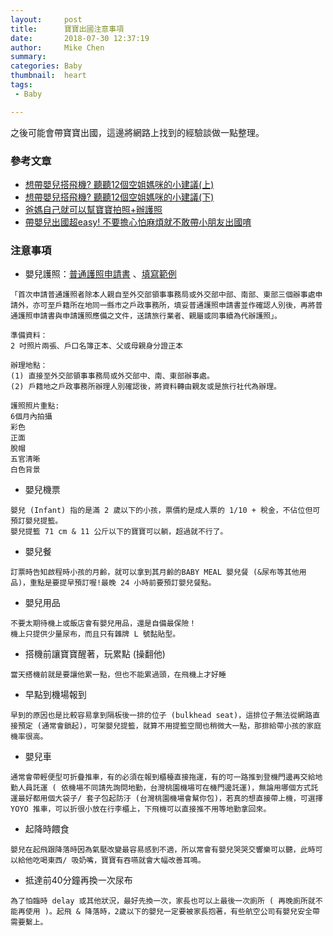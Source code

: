```yaml
---
layout:     post
title:      寶寶出國注意事項
date:       2018-07-30 12:37:19
author:     Mike Chen
summary:    
categories: Baby
thumbnail:  heart
tags:
 - Baby

---
```


之後可能會帶寶寶出國，這邊將網路上找到的經驗談做一點整理。

### 參考文章
* [想帶嬰兒搭飛機? 聽聽12個空姐媽咪的小建議(上)](http://vividsandy.com/baby_onboard/)
* [想帶嬰兒搭飛機? 聽聽12個空姐媽咪的小建議(下)](http://vividsandy.com/baby_onboard2/)
* [爸媽自己就可以幫寶寶拍照+辦護照](http://vividsandy.com/babypassport/)
* [帶嬰兒出國超easy!  不要擔心怕麻煩就不敢帶小朋友出國唷](http://abby0626.pixnet.net/blog/post/32962237)


### 注意事項
* 嬰兒護照：[普通護照申請書](https://www.boca.gov.tw/dl-1302-53d5603172e74bc9b982dafaf5f3ae46.html) 、[填寫範例](https://www.boca.gov.tw/dl-1302-53d5603172e74bc9b982dafaf5f3ae46)


```
「首次申請普通護照者除本人親自至外交部領事事務局或外交部中部、南部、東部三個辦事處申請外，亦可至戶籍所在地同一縣市之戶政事務所，填妥普通護照申請書並作確認人別後，再將普通護照申請書與申請護照應備之文件，送請旅行業者、親屬或同事續為代辦護照」。

準備資料：
2 吋照片兩張、戶口名簿正本、父或母親身分證正本

辦理地點：
(1) 直接至外交部領事事務局或外交部中、南、東部辦事處。
(2) 戶籍地之戶政事務所辦理人別確認後，將資料轉由親友或是旅行社代為辦理。

護照照片重點:
6個月內拍攝 
彩色
正面
脫帽
五官清晰
白色背景 
```

* 嬰兒機票

```
嬰兒 (Infant) 指的是滿 2 歲以下的小孩，票價約是成人票的 1/10 + 稅金，不佔位但可預訂嬰兒提籃。
嬰兒提籃 71 cm & 11 公斤以下的寶寶可以躺，超過就不行了。
```

* 嬰兒餐

```
訂票時告知啟程時小孩的月齡，就可以拿到其月齡的BABY MEAL 嬰兒餐 (&尿布等其他用品)，重點是要提早預訂喔!最晚 24 小時前要預訂嬰兒餐點。
```

* 嬰兒用品

```
不要太期待機上或飯店會有嬰兒用品，還是自備最保險！
機上只提供少量尿布，而且只有雜牌 L 號黏貼型。
```

* 搭機前讓寶寶醒著，玩累點 (操翻他)

```
當天搭機前就是要讓他累一點，但也不能累過頭，在飛機上才好睡
```

* 早點到機場報到

```
早到的原因也是比較容易拿到隔板後一排的位子 (bulkhead seat)，這排位子無法從網路直接預定 (通常會鎖起)，可架嬰兒提籃，就算不用提籃空間也稍微大一點，那排給帶小孩的家庭機率很高。
```

* 嬰兒車

```
通常會帶輕便型可折疊推車，有的必須在報到櫃檯直接拖運，有的可一路推到登機門邊再交給地勤人員託運 ( 依機場不同請先詢問地勤，台灣桃園機場可在機門邊託運)，無論用哪個方式託運最好都用個大袋子/ 套子包起防汙 (台灣桃園機場會幫你包)，若真的想直接帶上機，可選擇  YOYO 推車，可以折很小放在行李櫃上，下飛機可以直接推不用等地勤拿回來。
```

* 起降時餵食

```
嬰兒在起飛跟降落時因為氣壓改變最容易感到不適，所以常會有嬰兒哭哭交響樂可以聽，此時可以給他吃喝東西/ 吸奶嘴，寶寶有吞嚥就會大幅改善耳鳴。
```

* 抵達前40分鐘再換一次尿布

```
為了怕臨時 delay 或其他狀況，最好先換一次，家長也可以上最後一次廁所 ( 再晚廁所就不能再使用 )。起飛 & 降落時，2歲以下的嬰兒一定要被家長抱著，有些航空公司有嬰兒安全帶需要繫上。
```

